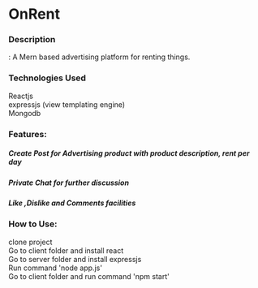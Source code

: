 # OnRent

<h3>Description</h3>:
A Mern based advertising platform for renting things.

<h3>Technologies Used</h3>
Reactjs<br>
expressjs (view templating engine)<br>
Mongodb<br>

<h3>Features:</h3>
<h5>Create Post for Advertising product with product description, rent per day</h5>
<h5>Private Chat for further discussion</h5>
<h5>Like ,Dislike and Comments facilities</h5>

<h3>How to Use:</h3>
clone project<br>
Go to client folder and install react<br>
Go to server folder and install expressjs<br>
Run command 'node app.js'<br>
Go to client folder and run command 'npm start'


